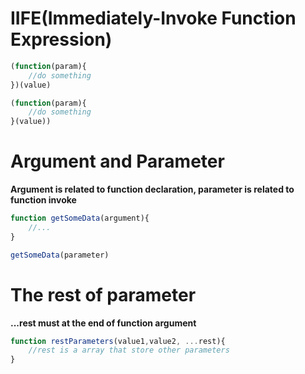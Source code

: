 # IIFE(Immediately-Invoke Function Expression)
```javascript
(function(param){
    //do something
})(value)

(function(param){
    //do something
}(value))
```

# Argument and Parameter
**Argument is related to function declaration, parameter is related to function invoke**
```javascript
function getSomeData(argument){
    //...
}

getSomeData(parameter)
```

# The rest of parameter
**...rest must at the end of function argument**
```javascript
function restParameters(value1,value2, ...rest){
    //rest is a array that store other parameters
}
```